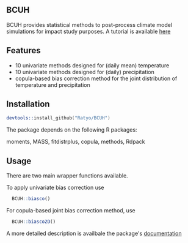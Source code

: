## BCUH

BCUH provides statistical methods to post-process climate model simulations for impact study purposes. A tutorial is available [here](https://RatyO.github.io/BCUH)

## Features

 - 10 univariate methods designed for (daily mean) temperature
 - 10 univariate methods designed for (daily) precipitation
 - copula-based bias correction method for the joint distribution of temperature and precipitation
 
## Installation

```s
devtools::install_github("Ratyo/BCUH")
```

The package depends on the following R packages:

moments,
MASS,
fitdistrplus,
copula,
methods,
Rdpack

## Usage

There are two main wrapper functions available. 

To apply univariate bias correction use

```r
  BCUH::biasco()
```

For copula-based joint bias correction method, use

```r
  BCUH::biasco2D()
```


A more detailed description is availbale the package's [documentation](https://RatyO.github.io/BCUH)

